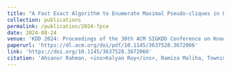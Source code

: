 ```yaml
---
title: "A Fast Exact Algorithm to Enumerate Maximal Pseudo-cliques in Large Sparse Graphs"
collection: publications
permalink: /publication/2024-fpce
date: 2024-08-24
venue: 'KDD 2024: Proceedings of the 30th ACM SIGKDD Conference on Knowledge Discovery and Data Mining'
paperurl: 'https://dl.acm.org/doi/pdf/10.1145/3637528.3672066'
link: 'https://doi.org/10.1145/3637528.3672066'
citation: 'Ahsanur Rahman, <ins>Kalyan Roy</ins>, Ramiza Maliha, Townim Faisal Chowdhury. <br/><i>KDD '24: Proceedings of the 30th ACM SIGKDD Conference on Knowledge Discovery and Data Mining</i>. 2479 - 2490. <br/>https://doi.org/10.1145/3637528.3672066'
---
```

